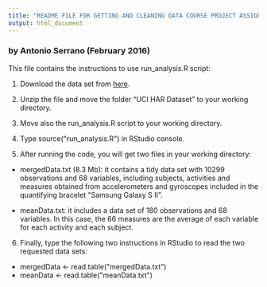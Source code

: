 ```yaml
---
title: "README FILE FOR GETTING AND CLEANING DATA COURSE PROJECT ASSIGNMENT"
output: html_document
---
```


### by Antonio Serrano (February 2016)

This file contains the instructions to use run_analysis.R script:

1. Download the data set from [here](https://d396qusza40orc.cloudfront.net/getdata%2Fprojectfiles%2FUCI%20HAR%20Dataset.zip).

2. Unzip the file and move the folder “UCI HAR Dataset” to your working directory. 

3. Move also the run_analysis.R script to your working directory.

4. Type source("run_analysis.R") in RStudio console.

5. After running the code, you will get two files in your working directory:

* mergedData.txt (8.3 Mb): it contains a tidy data set with 10299 observations and 68 variables, including subjects, activities and measures obtained from accelerometers and gyroscopes included in the quantifying bracelet "Samsung Galaxy S II”.

* meanData.txt: it includes a data set of 180 observations and 68 variables. In this case, the 66 measures are the average of each variable for each activity and each subject.

6. Finally, type the following two instructions in RStudio to read the two requested
data sets:

* mergedData <- read.table("mergedData.txt”)
* meanData <- read.table("meanData.txt")

